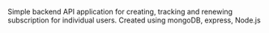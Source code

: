 Simple backend API application for creating, tracking and renewing subscription for individual users. Created using mongoDB, express, Node.js
